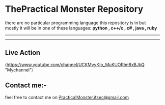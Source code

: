 # ThePractical Monster Repository



there are no particular programming language this repository is in but mostly it will be in one of these languages:
**python , c++/c , c# , java , ruby**


---
___

## Live Action
(https://www.youtube.com/channel/UCKMvyKIo_MuKUORim8xBJkQ "Mychannel")


## Contact me:-
feel free to contact me on
PracticalMonster.itsec@gmail.com
